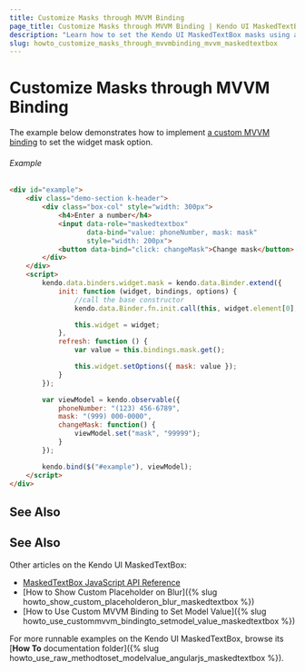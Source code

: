 ```yaml
---
title: Customize Masks through MVVM Binding
page_title: Customize Masks through MVVM Binding | Kendo UI MaskedTextBox
description: "Learn how to set the Kendo UI MaskedTextBox masks using a custom MVVM binding."
slug: howto_customize_masks_through_mvvmbinding_mvvm_maskedtextbox
---
```


# Customize Masks through MVVM Binding

The example below demonstrates how to implement [a custom MVVM binding](http://docs.telerik.com/kendo-ui/framework/mvvm/bindings/custom) to set the widget mask option.

###### Example

```html
<div id="example">
    <div class="demo-section k-header">
        <div class="box-col" style="width: 300px">
            <h4>Enter a number</h4>
            <input data-role="maskedtextbox"
                   data-bind="value: phoneNumber, mask: mask"
                   style="width: 200px">
            <button data-bind="click: changeMask">Change mask</button>
        </div>
    </div>
    <script>
        kendo.data.binders.widget.mask = kendo.data.Binder.extend({
            init: function (widget, bindings, options) {
                //call the base constructor
                kendo.data.Binder.fn.init.call(this, widget.element[0], bindings, options);

                this.widget = widget;
            },
            refresh: function () {
                var value = this.bindings.mask.get();

                this.widget.setOptions({ mask: value });
            }
        });

        var viewModel = kendo.observable({
            phoneNumber: "(123) 456-6789",
            mask: "(999) 000-0000",
            changeMask: function() {
                viewModel.set("mask", "99999");
            }
        });

        kendo.bind($("#example"), viewModel);
    </script>
</div>
```

## See Also

## See Also

Other articles on the Kendo UI MaskedTextBox:

* [MaskedTextBox JavaScript API Reference](/api/javascript/ui/maskedtextbox)
* [How to Show Custom Placeholder on Blur]({% slug howto_show_custom_placeholderon_blur_maskedtextbox %})
* [How to Use Custom MVVM Binding to Set Model Value]({% slug howto_use_custommvvm_bindingto_setmodel_value_maskedtextbox %})

For more runnable examples on the Kendo UI MaskedTextBox, browse its [**How To** documentation folder]({% slug howto_use_raw_methodtoset_modelvalue_angularjs_maskedtextbox %}).
